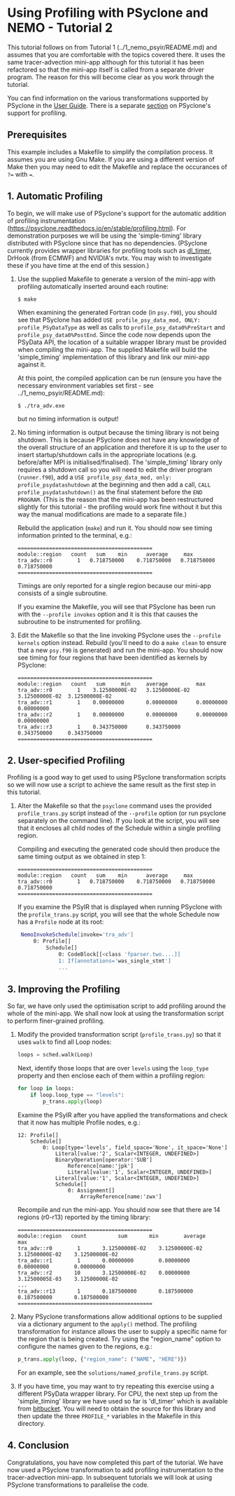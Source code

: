 # Using Profiling with PSyclone and NEMO - Tutorial 2 #

This tutorial follows on from Tutorial 1 (../1_nemo_psyir/README.md) and
assumes that you are comfortable with the topics covered there. It uses
the same tracer-advection mini-app although for this tutorial it has
been refactored so that the mini-app itself is called from a separate
driver program. The reason for this will become clear as you work
through the tutorial.

You can find information on the various transformations supported by
PSyclone in the [User Guide](https://psyclone.readthedocs.io/en/stable/transformations.html).
There is a separate [section](https://psyclone.readthedocs.io/en/stable/profiling.html) on
PSyclone's support for profiling.

## Prerequisites ##

This example includes a Makefile to simplify the compilation process. It
assumes you are using Gnu Make. If you are using a different version of
Make then you may need to edit the Makefile and replace the occurances of
`?=` with `=`.

## 1. Automatic Profiling ##

To begin, we will make use of PSyclone's support for the automatic
addition of profiling instrumentation
(https://psyclone.readthedocs.io/en/stable/profiling.html). For
demonstration purposes we will be using the 'simple-timing' library
distributed with PSyclone since that has no dependencies. (PSyclone
currently provides wrapper libraries for profiling tools such as
[dl_timer](https://bitbucket.org/apeg/dl_timer/src/master/), DrHook
(from ECMWF) and NVIDIA's nvtx. You may wish to investigate these if
you have time at the end of this session.)

1. Use the supplied Makefile to generate a version of the mini-app with
   profiling automatically inserted around each routine:

       $ make

   When examining the generated Fortran code (in `psy.f90`), you
   should see that PSyclone has added `USE profile_psy_data_mod, ONLY:
   profile_PSyDataType` as well as calls to
   `profile_psy_data0%PreStart` and `profile_psy_data0%PostEnd`.
   Since the code now depends upon the PSyData API, the location of a
   suitable wrapper library must be provided when compiling the
   mini-app.  The supplied Makefile will build the 'simple_timing'
   implementation of this library and link our mini-app against it.

   At this point, the compiled application can be run (ensure you have
   the necessary environment variables set first - see
   ../1_nemo_psyir/README.md):

       $ ./tra_adv.exe

   but no timing information is output!

2. No timing information is output because the timing library is not
   being shutdown. This is because PSyclone does not have any
   knowledge of the overall structure of an application and therefore
   it is up to the user to insert startup/shutdown calls in the
   appropriate locations (e.g. before/after MPI is
   initialised/finalised).  The 'simple_timing' library only requires
   a shutdown call so you will need to edit the driver program
   (`runner.f90`), add a `USE profile_psy_data_mod, only:
   profile_psydatashutdown` at the beginning and then add a call,
   `CALL profile_psydatashutdown()` as the final statement before the
   `END PROGRAM`. (This is the reason that the mini-app has been
   restructured slightly for this tutorial - the profiling would work
   fine without it but this way the manual modifications are made to
   a separate file.)

   Rebuild the application (`make`) and run it. You should now
   see timing information printed to the terminal, e.g.:

       ===========================================
       module::region   count	sum	   min		average		max
       tra_adv::r0        1   0.718750000    0.718750000   0.718750000    0.718750000
       ===========================================

   Timings are only reported for a single region because our mini-app consists
   of a single subroutine.

   If you examine the Makefile, you will see that PSyclone has been run with
   the `--profile invokes` option and it is this that causes the subroutine
   to be instrumented for profiling.

3. Edit the Makefile so that the line invoking PSyclone uses the
   `--profile kernels` option instead. Rebuild (you'll need to do a
   `make clean` to ensure that a new `psy.f90` is generated) and run
   the mini-app. You should now see timing for four regions that have
   been identified as kernels by PSyclone:
   
       ===========================================
       module::region   count	sum		min		average         max
       tra_adv::r0        1    3.12500000E-02   3.12500000E-02 	3.12500000E-02 	3.12500000E-02
       tra_adv::r1        1    0.00000000       0.00000000     	0.00000000     	0.00000000
       tra_adv::r2        1    0.00000000       0.00000000     	0.00000000     	0.00000000    
       tra_adv::r3        1    0.343750000      0.343750000     0.343750000     0.343750000
       ===========================================

## 2. User-specified Profiling ##

Profiling is a good way to get used to using PSyclone transformation scripts
so we will now use a script to achieve the same result as the first step
in this tutorial.

1. Alter the Makefile so that the `psyclone` command uses the provided
   `profile_trans.py` script instead of the `--profile` option (or
   run psyclone separately on the command line). If you look at the
   script, you will see that it encloses all child nodes of the
   Schedule within a single profiling region.

   Compiling and executing the generated code should then produce the
   same timing output as we obtained in step 1:

       ===========================================
       module::region   count	sum	   min		average		max
       tra_adv::r0        1   0.718750000    0.718750000   0.718750000    0.718750000
       ===========================================

   If you examine the PSyIR that is displayed when running PSyclone with
   the `profile_trans.py` script, you will see that the whole Schedule
   now has a `Profile` node at its root:

   ```bash
    NemoInvokeSchedule[invoke='tra_adv']
        0: Profile[]
            Schedule[]
                0: CodeBlock[[<class 'fparser.two....]]
                1: If[annotations='was_single_stmt']
                ...
   ```

## 3. Improving the Profiling ##

So far, we have only used the optimisation script to add profiling
around the whole of the mini-app. We shall now look at using the
transformation script to perform finer-grained profiling.

1. Modify the provided transformation script (`profile_trans.py`) so that
   it uses `walk` to find all Loop nodes:
   ```python
   loops = sched.walk(Loop)
   ```
   Next, identify those loops that are over `levels` using the `loop_type`
   property and then enclose each of them within a profiling region:
   ```python
   for loop in loops:
       if loop.loop_type == "levels":
           p_trans.apply(loop)
   ```
   Examine the PSyIR after you have applied the transformations and check
   that it now has multiple Profile nodes, e.g.:

       12: Profile[]
           Schedule[]
               0: Loop[type='levels', field_space='None', it_space='None']
                   Literal[value:'2', Scalar<INTEGER, UNDEFINED>]
                   BinaryOperation[operator:'SUB']
                       Reference[name:'jpk']
                       Literal[value:'1', Scalar<INTEGER, UNDEFINED>]
                   Literal[value:'1', Scalar<INTEGER, UNDEFINED>]
                   Schedule[]
                       0: Assignment[]
                           ArrayReference[name:'zwx']


   Recompile and run the mini-app. You should now see that there are 14
   regions (r0-r13) reported by the timing library:

       ===========================================
       module::region   count	       sum	     min		average	          max
       tra_adv::r0        1 	  3.12500000E-02    3.12500000E-02   3.12500000E-02    3.12500000E-02
       tra_adv::r1        1 	  0.00000000        0.00000000       0.00000000        0.00000000
       tra_adv::r2       10 	  3.12500000E-02    0.00000000       3.12500005E-03    3.12500000E-02
       ...
       tra_adv::r13       1 	  0.187500000       0.187500000      0.187500000       0.187500000
       ===========================================


2. Many PSyclone transformations allow additional options to be supplied
   via a dictionary argument to the `apply()` method. The
   profiling transformation for instance allows the user to supply a
   specific name for the region that is being created. Try using the
   "region_name" option to configure the names given to the regions,
   e.g.:

   ```python
   p_trans.apply(loop, {"region_name": ("NAME", "HERE")})
   ```

   For an example, see the `solutions/named_profile_trans.py` script.

3. If you have time, you may want to try repeating this exercise using
   a different PSyData wrapper library. For CPU, the next step up from
   the 'simple_timing' library we have used so far is 'dl_timer' which
   is available from
   [bitbucket](https://bitbucket.org/apeg/dl_timer/src/master/). You
   will need to obtain the source for this library and then update the
   three `PROFILE_*` variables in the Makefile in this directory.

## 4. Conclusion

Congratulations, you have now completed this part of the tutorial. We
have now used a PSyclone transformation to add profiling
instrumentation to the tracer-advection mini-app. In subsequent
tutorials we will look at using PSyclone transformations to
parallelise the code.